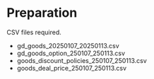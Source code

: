 # Preparation

CSV files required.

* gd_goods_20250107_20250113.csv
* gd_goods_option_250107_250113.csv
* goods_discount_policies_250107_250113.csv
* goods_deal_price_250107_250113.csv